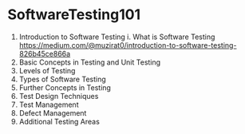 # SoftwareTesting101

1. Introduction to Software Testing
   i. What is Software Testing https://medium.com/@muzirat0/introduction-to-software-testing-826b45ce866a
3. Basic Concepts in Testing and Unit Testing
4. Levels of Testing
5. Types of Software Testing
6. Further Concepts in Testing
7. Test Design Techniques
8. Test Management
9. Defect Management
10. Additional Testing Areas
